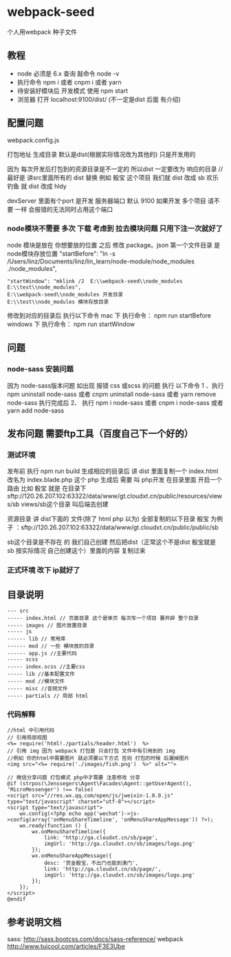 # webpack-seed
个人用webpack 种子文件


## 教程
* node 必须是 6.x  查询 敲命令 node -v
* 执行命令 npm i  或者 cnpm i 或者 yarn
* 待安装好模块后 开发模式 使用 npm start
* 浏览器 打开 localhost:9100/dist/   (不一定是dist 后面 有介绍)

## 配置问题
webpack.config.js

打包地址 生成目录 默认是dist(根据实际情况改为其他的) 只是开发用的 

因为 每次开发后打包到的资源目录是不一定的 所以dist 一定要改为 响应的目录
//最好是 讲src里面所有的 dist 替换
例如 骰宝 这个项目 我们就 dist 改成 sb
    欢乐钓鱼 就 dist 改成 hldy

devServer 里面有个port 是开发 服务器端口 默认 9100 如果开发 多个项目 请不要 一样 会报错的无法同时占用这个端口


### node模块不需要 多次 下载 考虑到 拉去模块问题 只用下注一次就好了 

node 模块是放在 你想要放的位置 之后 修改 package。json
    第一个文件目录 是node模块存放位置
    "startBefore": "ln -s /Users/linz/Documents/linz/lin_learn/node-module/node_modules ./node_modules",

    "startWindow": "mklink /J  E:\\webpack-seed\\node_modules E:\\test\\node_modules",
    E:\\webpack-seed\\node_modules 开发目录
    E:\\test\\node_modules 模块存放目录
修改到对应的目录后 执行以下命令
mac 下 执行命令： npm run startBefore
windows 下 执行命令： npm run startWindow
    

## 问题
 
### node-sass 安装问题
因为 node-sass版本问题 如出现 报错 css 或scss 的问题 执行 以下命令
1 、执行 npm uninstall node-sass  或者 cnpm uninstall node-sass 或者 yarn remove node-sass
执行完成后 
2、 执行 npm i node-sass 或者 cnpm i node-sass 或者 yarn add node-sass


## 发布问题 需要ftp工具（百度自己下一个好的）
### 测试环境 
发布前 执行 npm run build 
生成相应的目录后  讲 dist 里面复制一个 index.html 改名为 index.blade.php 
这个 php 生成后 需要 叫 php开发 在目录里面 开启一个路由
比如 骰宝 就是 在目录下 sftp://120.26.207.102:63322/data/www/gt.cloudxt.cn/public/resources/views/sb
views/sb这个目录 叫后端去创建

资源目录 讲 dist下面的 文件(除了 html php 以为) 全部复制的以下目录
骰宝 为例子 ：sftp://120.26.207.102:63322/data/www/gt.cloudxt.cn/public/public/sb

sb这个目录是不存在 的 我们自己创建 然后把dist（正常这个不是dist 骰宝就是 sb 按实际情况 自己创建这个）里面的内容 复制过来

### 正式环境 改下 ip就好了


## 目录说明 
```
--- src
----- index.html // 页面目录 这个是单页 每次写一个项目 要开辟 整个目录
----- images // 图片放置目录 
----- js
------ lib // 常用库 
------ mod // 一些 模块放的目录
------ app.js //主要代码 
----- scss
----- index.scss //主要css
----- lib //基本配置文件
----- mod //模块文件
----- misc //音频文件
----- partials // 局部 html 
```

### 代码解释
```
//html 中引用代码
// 引用局部视图
<%= require('html!./partials/header.html')  %>
// 引用 img 因为 webpack 打包是 只会打包 文件中有引用到的 img 
//例如 你的html中需要图片 就必须要以下方式 否则 打包的时候 后漏掉图片
<img src="<%= require('./images/fish.png')  %>" alt="">

// 微信分享问题 打包模式 php中才需要 注意修改 分享
@if (strpos(\Jenssegers\Agent\Facades\Agent::getUserAgent(), 'MicroMessenger') !== false) 
<script src="//res.wx.qq.com/open/js/jweixin-1.0.0.js" type="text/javascript" charset="utf-8"></script>
<script type="text/javascript">
    wx.config(<?php echo app('wechat')->js->config(array('onMenuShareTimeline', 'onMenuShareAppMessage')) ?>);
    wx.ready(function () {
        wx.onMenuShareTimeline({
            link: 'http://ga.cloudxt.cn/sb/page',
            imgUrl: 'http://ga.cloudxt.cn/sb/images/logo.png'
        });
        wx.onMenuShareAppMessage({
            desc: '赏金骰宝，不出门也能到澳门',
            link: 'http://ga.cloudxt.cn/sb/page/',
            imgUrl: 'http://ga.cloudxt.cn/sb/images/logo.png'
        });
    });
</script>
@endif

```

## 参考说明文档 
sass: http://sass.bootcss.com/docs/sass-reference/
webpack http://www.tuicool.com/articles/F3E3Ube
